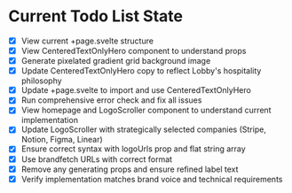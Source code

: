 <!-- DO NOT EDIT - Managed by todo_list tool -->
<!-- Updated: 2025-10-16T02:54:40.754Z -->

# Current Todo List State

- [x] View current +page.svelte structure
- [x] View CenteredTextOnlyHero component to understand props
- [x] Generate pixelated gradient grid background image
- [x] Update CenteredTextOnlyHero copy to reflect Lobby's hospitality philosophy
- [x] Update +page.svelte to import and use CenteredTextOnlyHero
- [x] Run comprehensive error check and fix all issues
- [x] View homepage and LogoScroller component to understand current implementation
- [x] Update LogoScroller with strategically selected companies (Stripe, Notion, Figma, Linear)
- [x] Ensure correct syntax with logoUrls prop and flat string array
- [x] Use brandfetch URLs with correct format
- [x] Remove any generating props and ensure refined label text
- [x] Verify implementation matches brand voice and technical requirements
